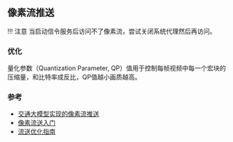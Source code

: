 ## 像素流推送


!!! 注意
    当启动信令服务后访问不了像素流，尝试关闭系统代理然后再访问。


### 优化
量化参数（Quantization Parameter, QP）值用于控制每帧视频中每一个宏块的压缩量，和比特率成反比，QP值越小画质越高。

### 参考

- [交通大模型实现的像素流推送](https://github.com/OpenHUTB/gpt/tree/main/sim/WindowsNoEditor/Engine/Source/Programs/PixelStreaming/WebServers/SignallingWebServer)
- [像素流送入门](https://dev.epicgames.com/documentation/zh-cn/unreal-engine/getting-started-with-pixel-streaming?application_version=4.27)
- [流送优化指南](https://dev.epicgames.com/documentation/zh-cn/unreal-engine/stream-tuning-guide)

